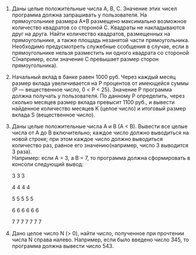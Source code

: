 1. Даны целые положительные числа A, B, C. Значение этих чисел программа должна запрашивать у пользователя. На прямоугольнике размера A*B размещено максимально возможное количество квадратов со стороной C. Квадраты не накладываются друг на друга. Найти количество квадратов, размещенных на прямоугольнике, а также площадь незанятой части прямоугольника.
Необходимо предусмотреть служебные ссобщения в случае, если в прямоугольнике нельзя разместить ни одного квадрата со стороной C(например, если значение C превышает размер сторон прямоугольника).

2.  Начальный  вклад  в  банке  равен  1000  руб.  Через  каждый  месяц  размер  вклада 
    увеличивается на P процентов от имеющейся суммы (P — вещественное число, 0 < P < 
    25).  Значение  Р  программа  должна  получать  у  пользователя.  По  данному  P 
    определить,  через  сколько  месяцев  размер  вклада  превысит  1100  руб.,  и  вывести 
    найденное  количество  месяцев  K  (целое  число)  и  итоговый  размер  вклада  S 
    (вещественное число). 

3.  Даны целые положительные числа A и B (A < B). Вывести все целые числа от A до B 
    включительно; каждое число должно выводиться на новой строке; при этом каждое 
    число должно выводиться количество раз, равное его значению(например, число 3 
    выводится 3 раза).  
    Например: если А = 3, а В = 7, то программа должна сформировать в консоли 
    следующий вывод: 
     
    3 3 3 
   
    4 4 4 4 
    
    5 5 5 5 5 
    
    6 6 6 6 6 6 
    
    7 7 7 7 7 7 7 
    
    
 4.  Дано  целое  число N  (> 0),  найти  число,  полученное  при прочтении  числа N  справа налево. 
   Например,  если  было  введено  число  345,  то  программа  должна  вывести число 543. 
